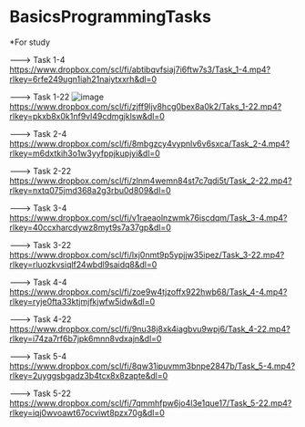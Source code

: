 # BasicsProgrammingTasks
*For study

---> Task 1-4
https://www.dropbox.com/scl/fi/abtibqvfsiaj7i6ftw7s3/Task_1-4.mp4?rlkey=6rfe249ugn1iah21naiytxxrh&dl=0

---> Task 1-22
![image](https://github.com/Ok0lo/BasicsProgrammingTasks/assets/78851469/95dc517e-90f8-4b75-9700-a0733ac9b910)
https://www.dropbox.com/scl/fi/zjff9ljv8hcg0bex8a0k2/Taks_1-22.mp4?rlkey=pkxb8x0k1nf9vl49cdmgjklsw&dl=0

---> Task 2-4
https://www.dropbox.com/scl/fi/8mbgzcy4vypnlv6v6sxca/Task_2-4.mp4?rlkey=m6dxtkih3o1w3yyfppjkupjyi&dl=0

---> Task 2-22
https://www.dropbox.com/scl/fi/zlnm4wemn84st7c7qdi5t/Task_2-22.mp4?rlkey=nxtq075jmd368a2g3rbu0d809&dl=0

---> Task 3-4
https://www.dropbox.com/scl/fi/v1raeaolnzwmk76iscdqm/Task_3-4.mp4?rlkey=40ccxharcdywz8myt9s7a37gp&dl=0

---> Task 3-22
https://www.dropbox.com/scl/fi/lxj0nmt9p5ypjjw35ipez/Task_3-22.mp4?rlkey=rluozkvsiqlf24wbdl9saidq8&dl=0

---> Task 4-4
https://www.dropbox.com/scl/fi/zoe9w4tjzoffx922hwb68/Task_4-4.mp4?rlkey=ryje0fta33ktjmjfkjwfw5idw&dl=0

---> Task 4-22
https://www.dropbox.com/scl/fi/9nu38j8xk4iagbvu9wpj6/Task_4-22.mp4?rlkey=i74za7rf6b7jpk6mnn8vdxajn&dl=0

---> Task 5-4
https://www.dropbox.com/scl/fi/8qw31ipuvmm3bnpe2847b/Task_5-4.mp4?rlkey=2uyggsbgadz3b4tcx8x8zapte&dl=0

---> Task 5-22
https://www.dropbox.com/scl/fi/7qmmhfpw6jo4l3e1que17/Task_5-22.mp4?rlkey=iqj0wvoawt67ocviwt8pzx70g&dl=0
